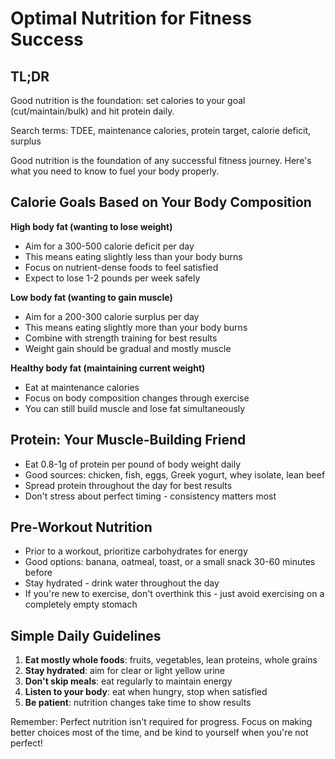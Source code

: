 # Optimal Nutrition for Fitness Success

## TL;DR
Good nutrition is the foundation: set calories to your goal (cut/maintain/bulk) and hit protein daily.

Search terms: TDEE, maintenance calories, protein target, calorie deficit, surplus

Good nutrition is the foundation of any successful fitness journey. Here's what you need to know to fuel your body properly.

## Calorie Goals Based on Your Body Composition

**High body fat (wanting to lose weight)**
- Aim for a 300-500 calorie deficit per day
- This means eating slightly less than your body burns
- Focus on nutrient-dense foods to feel satisfied
- Expect to lose 1-2 pounds per week safely

**Low body fat (wanting to gain muscle)**
- Aim for a 200-300 calorie surplus per day
- This means eating slightly more than your body burns
- Combine with strength training for best results
- Weight gain should be gradual and mostly muscle

**Healthy body fat (maintaining current weight)**
- Eat at maintenance calories
- Focus on body composition changes through exercise
- You can still build muscle and lose fat simultaneously

## Protein: Your Muscle-Building Friend

- Eat 0.8-1g of protein per pound of body weight daily
- Good sources: chicken, fish, eggs, Greek yogurt, whey isolate, lean beef
- Spread protein throughout the day for best results
- Don't stress about perfect timing - consistency matters most

## Pre-Workout Nutrition

- Prior to a workout, prioritize carbohydrates for energy
- Good options: banana, oatmeal, toast, or a small snack 30-60 minutes before
- Stay hydrated - drink water throughout the day
- If you're new to exercise, don't overthink this - just avoid exercising on a completely empty stomach

## Simple Daily Guidelines

1. **Eat mostly whole foods**: fruits, vegetables, lean proteins, whole grains
2. **Stay hydrated**: aim for clear or light yellow urine
3. **Don't skip meals**: eat regularly to maintain energy
4. **Listen to your body**: eat when hungry, stop when satisfied
5. **Be patient**: nutrition changes take time to show results

Remember: Perfect nutrition isn't required for progress. Focus on making better choices most of the time, and be kind to yourself when you're not perfect!

